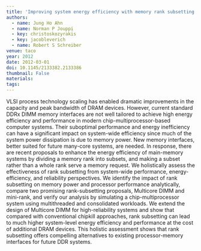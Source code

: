 ```yaml
---
title: 'Improving system energy efficiency with memory rank subsetting'
authors:
  - name: Jung Ho Ahn
  - name: Norman P Jouppi
  - key: christoskozyrakis
  - key: jacobleverich
  - name: Robert S Schreiber
venue: taco
year: 2012
date: 2012-03-01
doi: 10.1145/2133382.2133386
thumbnail: False
materials:
tags:
---
```

VLSI process technology scaling has enabled dramatic improvements in the capacity and peak bandwidth of DRAM devices. However, current standard DDRx DIMM memory interfaces are not well tailored to achieve high energy efficiency and performance in modern chip-multiprocessor-based computer systems. Their suboptimal performance and energy inefficiency can have a significant impact on system-wide efficiency since much of the system power dissipation is due to memory power. New memory interfaces, better suited for future many-core systems, are needed. In response, there are recent proposals to enhance the energy efficiency of main-memory systems by dividing a memory rank into subsets, and making a subset rather than a whole rank serve a memory request.
We holistically assess the effectiveness of rank subsetting from system-wide performance, energy-efficiency, and reliability perspectives. We identify the impact of rank subsetting on memory power and processor performance analytically, compare two promising rank-subsetting proposals, Multicore DIMM and mini-rank, and verify our analysis by simulating a chip-multiprocessor system using multithreaded and consolidated workloads. We extend the design of Multicore DIMM for high-reliability systems and show that compared with conventional chipkill approaches, rank subsetting can lead to much higher system-level energy efficiency and performance at the cost of additional DRAM devices. This holistic assessment shows that rank subsetting offers compelling alternatives to existing processor-memory interfaces for future DDR systems.
